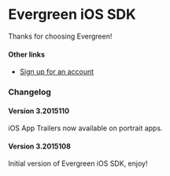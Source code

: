 Evergreen iOS SDK
================

Thanks for choosing Evergreen!

#### Other links

- [Sign up for an account](https://merchant.trialpay.com/register/?t=mb)

### Changelog

#### Version 3.2015110

iOS App Trailers now available on portrait apps.

#### Version 3.2015108

Initial version of Evergreen iOS SDK, enjoy!
